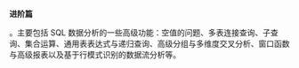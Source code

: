 **进阶篇**

。主要包括 SQL 数据分析的一些高级功能：空值的问题、多表连接查询、子查询、集合运算、通用表表达式与递归查询、高级分组与多维度交叉分析、窗口函数与高级报表以及基于行模式识别的数据流分析等。

